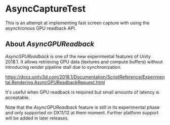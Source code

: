 AsyncCaptureTest
================

This is an attempt at implementing fast screen capture with using the
asynchronous GPU readback API.

About *AsyncGPUReadback*
------------------------

*AsyncGPUReadback* is one of the new experimental features of Unity 2018.1. It
allows retrieving GPU data (textures and compute buffers) without introducing
render pipeline stall due to synchronization.

https://docs.unity3d.com/2018.1/Documentation/ScriptReference/Experimental.Rendering.AsyncGPUReadbackRequest.html

It's useful when GPU readback is required but small amounts of latency is
acceptable.

Note that the *AsyncGPUReadback* feature is still in its experimental phase and
only supported on DX11/12 at them moment. Further platform support will be
added in later releases.

<!--4567890123456789012345678901234567890123456789012345678901234567890123456-->
